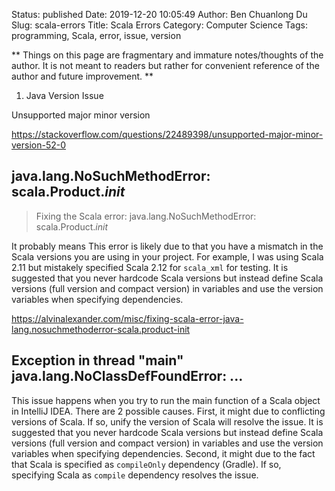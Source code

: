 Status: published
Date: 2019-12-20 10:05:49
Author: Ben Chuanlong Du
Slug: scala-errors
Title: Scala Errors
Category: Computer Science
Tags: programming, Scala, error, issue, version

**
Things on this page are
fragmentary and immature notes/thoughts of the author.
It is not meant to readers
but rather for convenient reference of the author and future improvement.
**

1. Java Version Issue

Unsupported major minor version 

https://stackoverflow.com/questions/22489398/unsupported-major-minor-version-52-0



## java.lang.NoSuchMethodError: scala.Product.$init$

> Fixing the Scala error: java.lang.NoSuchMethodError: scala.Product.$init$

It probably means 
This error is likely due to that you have a mismatch in the Scala versions 
you are using in your project. 
For example, 
I was using Scala 2.11 but mistakely specified Scala 2.12 for `scala_xml` for testing.
It is suggested that you never hardcode Scala versions but instead define Scala versions (full version and compact version) 
in variables and use the version variables when specifying dependencies.

https://alvinalexander.com/misc/fixing-scala-error-java-lang.nosuchmethoderror-scala.product-init

## Exception in thread "main" java.lang.NoClassDefFoundError: ...

This issue happens when you try to run the main function of a Scala object in IntelliJ IDEA.
There are 2 possible causes. 
First,
it might due to conflicting versions of Scala.
If so, 
unify the version of Scala will resolve the issue.
It is suggested that you never hardcode Scala versions but instead define Scala versions (full version and compact version)
in variables and use the version variables when specifying dependencies.
Second, 
it might due to the fact that Scala is specified as `compileOnly` dependency (Gradle).
If so, 
specifying Scala as `compile` dependency resolves the issue.

